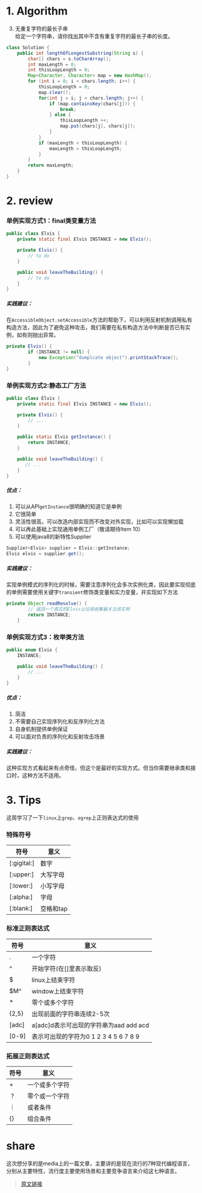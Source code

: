 # 1. Algorithm
3. 无重复字符的最长子串<br>
给定一个字符串，请你找出其中不含有重复字符的最长子串的长度。<br>
``` java
class Solution {
    public int lengthOfLongestSubstring(String s) {
        char[] chars = s.toCharArray();
        int maxLength = 0;
        int thisLoopLength = 0;
        Map<Character, Character> map = new HashMap();
        for (int i = 0; i < chars.length; i++) {
            thisLoopLength = 0;
            map.clear();
            for(int j = i; j < chars.length; j++) {
                if (map.containsKey(chars[j])) {
                    break;
                } else {
                    thisLoopLength ++;
                    map.put(chars[j], chars[j]);
                }
            }
            if (maxLength < thisLoopLength) {
                maxLength = thisLoopLength;
            }
        }
        return maxLength;
    }
}
```

# 2. review
### 单例实现方式1：final类变量方法
``` java
public class Elvis {
    private static final Elvis INSTANCE = new Elvis();

    private Elvis() {
        // to do
    }

    public void leaveTheBuilding() {
        // to do
    }
}
```
##### 实践建议：
在`AccessibleObject.setAccessible`方法的帮助下，可以利用反射机制调用私有构造方法，因此为了避免这种攻击，我们需要在私有构造方法中判断是否已有实例，如有则抛出异常。<br>
``` java
private Elvis() {
        if (INSTANCE != null) {
            new Exception("dumplcate object").printStackTrace(); 
        }        
}
```

### 单例实现方式2:静态工厂方法
``` java
public class Elvis {
    private static final Elvis INSTANCE = new Elvis();

    private Elvis() {
        // ...
    }

    public static Elvis getInstance() {
        return INSTANCE;
    }

    public void leaveTheBuilding() {
       // ... 
    }
}
```
##### 优点：
1. 可以从API`getInstance`很明确的知道它是单例
2. 它很简单
3. 灵活性很高，可以改造内部实现而不改变对外实现，比如可以实现懒加载
4. 可以再此基础上实现通用单例工厂（敬请期待Item 10）
5. 可以使用java8的新特性Supplier
``` java
Supplier<Elvis> supplier = Elvis::getInstance;
Elvis elvis = supplier.get();
```
##### 实践建议：
实现单例模式的序列化的时候，需要注意序列化会多次实例化类，因此要实现彻底的单例需要使用关键字`transient`修饰类变量和实力变量，并实现如下方法<br>
``` java
private Object readResolve() {
        // 返回一个真实的Elvis让垃圾收集器关注该实例 
        return INSTANCE;
    }
```

### 单例实现方式3：枚举类方法
``` java
public enum Elvis {
    INSTANCE;

    public void leaveTheBuilding() { 
        // ...
    }
}
```
##### 优点：
1. 简洁
2. 不需要自己实现序列化和反序列化方法
3. 自身机制提供单例保证
4. 可以面对负责的序列化和反射攻击场景
##### 实践建议：
这种实现方式看起来有点奇怪，但这个是最好的实现方式。但当你需要继承类和接口时，这种方法不适用。
# 3. Tips
这周学习了一下`linux`上`grep`、`egrep`上正则表达式的使用<br>
### 特殊符号
符号 | 意义 
---- | ---
[:gigital:] | 数字
[:upper:] | 大写字母
[:lower:] | 小写字母
[:alpha:] | 字母
[:blank:] | 空格和tap
### 标准正则表达式
符号 | 意义 
--- | ----
\.  | 一个字符
^ | 开始字符(在[]里表示取反)
$ | linux上结束字符
$M^ | window上结束字符
\* | 零个或多个字符
\{2,5\} | 出现前面的字符串连续2-5次
[adc] | a[adc]d表示可出现的字符串为aad add acd
[0-9] | 表示可出现的字符为0 1 2 3 4 5 6 7 8 9
### 拓展正则表达式
符号 | 意义
--- | ----
\+ | 一个或多个字符
？ | 零个或一个字符
｜ | 或者条件
{}  | 组合条件

# share 
这次想分享的是media上的一篇文章，主要讲的是现在流行的7种现代编程语言，分别从主要特性，流行度主要使用场景和主要竞争语言来介绍这七种语言。 
> [原文链接](https://link.medium.com/pOGJTNchO2)



